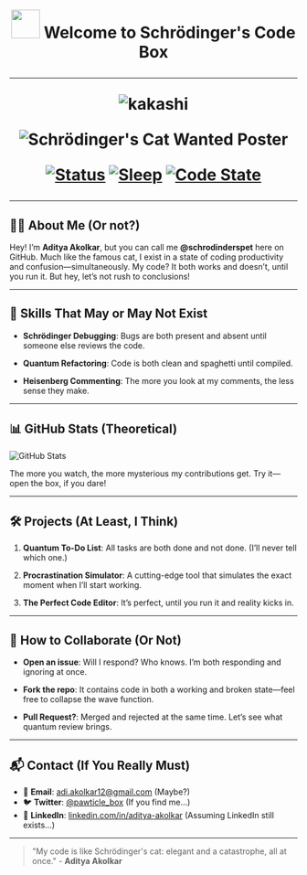 <div>
<h1 align="center">
 <img height="50" src="https://i.pinimg.com/originals/4f/2d/a6/4f2da6dfcf48e48a5715c8a13dcc44f1.gif"/>   Welcome to Schrödinger's Code Box 

 ---

![kakashi](https://github.com/user-attachments/assets/9dbd07d2-291c-4dad-83a3-b0cab0d5245b)


![Schrödinger's Cat Wanted Poster](https://github.com/schrodingerspet/schrodingerspet/assets/161422183/aa3705a1-b0b0-4883-9588-8aa0ac08d404)

[![Status](https://img.shields.io/badge/status-questioning%20my%20life%20choices-brightgreen)](https://en.wikipedia.org/wiki/Existential_crisis)
[![Sleep](https://img.shields.io/badge/sleep-undefined-red)](https://en.wikipedia.org/wiki/Schr%C3%B6dinger%27s_cat)
[![Code State](https://img.shields.io/badge/code-works%20on%20my%20machine-yellow)](https://en.wikipedia.org/wiki/Schr%C3%B6dinger%27s_cat)

---

## 👨‍🎓 About Me (Or not?)

Hey! I’m **Aditya Akolkar**, but you can call me **@schrodinderspet** here on GitHub. Much like the famous cat, I exist in a state of coding productivity and confusion—simultaneously. My code? It both works and doesn’t, until you run it. But hey, let’s not rush to conclusions!

---

## 🚀 Skills That May or May Not Exist

- **Schrödinger Debugging**: Bugs are both present and absent until someone else reviews the code.
  
- **Quantum Refactoring**: Code is both clean and spaghetti until compiled.
  
- **Heisenberg Commenting**: The more you look at my comments, the less sense they make.

---

## 📊 GitHub Stats (Theoretical)

![GitHub Stats](https://img.shields.io/badge/GitHub%20Stats-Classified%20until%20observed-blue)

The more you watch, the more mysterious my contributions get. Try it—open the box, if you dare!

---

## 🛠️ Projects (At Least, I Think)

1. **Quantum To-Do List**: All tasks are both done and not done. (I’ll never tell which one.)

2. **Procrastination Simulator**: A cutting-edge tool that simulates the exact moment when I’ll start working.

3. **The Perfect Code Editor**: It’s perfect, until you run it and reality kicks in.

---

## 🤝 How to Collaborate (Or Not)

- **Open an issue**: Will I respond? Who knows. I’m both responding and ignoring at once.

- **Fork the repo**: It contains code in both a working and broken state—feel free to collapse the wave function.

- **Pull Request?**: Merged and rejected at the same time. Let’s see what quantum review brings.

---

## 📬 Contact (If You Really Must)

- 📧 **Email**: adi.akolkar12@gmail.com (Maybe?)
- 🐦 **Twitter**: [@pawticle_box](https://twitter.com/schrodinderspet) (If you find me...)
- 💼 **LinkedIn**: [linkedin.com/in/aditya-akolkar](https://linkedin.com/in/aditya-akolkar) (Assuming LinkedIn still exists...)

---

> "My code is like Schrödinger's cat: elegant and a catastrophe, all at once." - **Aditya Akolkar**
